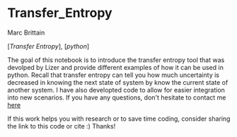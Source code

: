 # Transfer_Entropy
Marc Brittain

[*Transfer Entropy*], [*python*]

The goal of this notebook is to introduce the transfer entropy tool that was devolped by Lizer and provide different examples of how it can be used in python. Recall that transfer entropy can tell you how much uncertainty is decreased in knowing the next state of system by know the current state of another system.
I have also developted code to allow for easier integration into new scenarios. If you have any questions, don't hesitate to contact me [here](https://marcbrittain.github.io)

If this work helps you with research or to save time coding, consider sharing the link to this code or cite :) Thanks!
